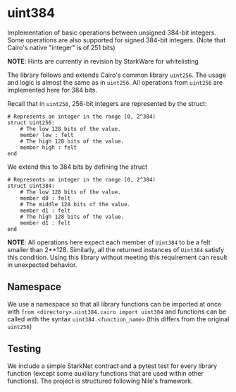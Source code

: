 # uint384

Implementation of basic operations between unsigned 384-bit integers. Some operations are also supported for signed 384-bit integers.  (Note that Cairo's native "integer" is of 251 bits)

**NOTE**: Hints are currently in revision by StarkWare for whitelisting

The library follows and extends Cairo's common library `uint256`. The usage and logic is almost the same as in `uint256`. All operations from `uint256` are implemented here for 384 bits. 

Recall that in `uint256`, 256-bit integers are represented by the struct:

    # Represents an integer in the range [0, 2^384)
    struct Uint256:
        # The low 128 bits of the value.
        member low : felt
        # The high 128 bits of the value.
        member high : felt
    end

We extend this to 384 bits by defining the struct

    # Represents an integer in the range [0, 2^384)
    struct Uint384:
        # The low 128 bits of the value.
        member d0 : felt
        # The middle 128 bits of the value.
        member d1 : felt    
        # The high 128 bits of the value.
        member d1 : felt
    end

**NOTE**: All operations here expect each member of `Uint384` to be a felt smaller than 2**128. Similarly, all the returned instances of `Uint384` satisfy this condition. Using this library without meeting this requirement can result in unexpected behavior.

## Namespace

We use a namespace so that all library functions can be imported at once with `from <directory>.uint384.cairo import uint384` and functions can be called with the syntax `uint384.<function_name>` (this differs from the original `uint256`)

## Testing

We include a simple StarkNet contract and a pytest test for every library function (except some auxiliary functions that are used within other functions). The project is structured following Nile's framework.

